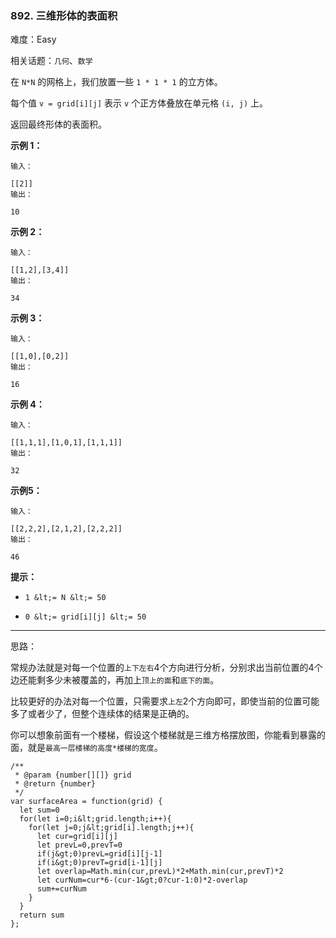 ### 892. 三维形体的表面积

难度：Easy

相关话题：`几何`、`数学`

在 `N*N` 的网格上，我们放置一些 `1 * 1 * 1` 的立方体。



每个值 `v = grid[i][j]` 表示 `v` 个正方体叠放在单元格 `(i, j)` 上。



返回最终形体的表面积。













 **示例 1：** 





```
输入：

[[2]]
输出：

10

```

 **示例 2：** 





```
输入：

[[1,2],[3,4]]
输出：

34

```

 **示例 3：** 





```
输入：

[[1,0],[0,2]]
输出：

16

```

 **示例 4：** 





```
输入：

[[1,1,1],[1,0,1],[1,1,1]]
输出：

32

```

 **示例5：** 





```
输入：

[[2,2,2],[2,1,2],[2,2,2]]
输出：

46

```





 **提示：** 





*  `1 &lt;= N &lt;= 50` 

*  `0 &lt;= grid[i][j] &lt;= 50` 






-----

思路：

常规办法就是对每一个位置的`上下左右`4个方向进行分析，分别求出当前位置的4个边还能剩多少未被覆盖的，再加上`顶上的面`和`底下的面`。

比较更好的办法对每一个位置，只需要求`上左`2个方向即可，即使当前的位置可能多了或者少了，但整个连续体的结果是正确的。

你可以想象前面有一个楼梯，假设这个楼梯就是三维方格摆放图，你能看到暴露的面，就是`最高一层楼梯的高度*楼梯的宽度`。


```
/**
 * @param {number[][]} grid
 * @return {number}
 */
var surfaceArea = function(grid) {
  let sum=0
  for(let i=0;i&lt;grid.length;i++){
    for(let j=0;j&lt;grid[i].length;j++){
      let cur=grid[i][j]
      let prevL=0,prevT=0
      if(j&gt;0)prevL=grid[i][j-1]
      if(i&gt;0)prevT=grid[i-1][j]
      let overlap=Math.min(cur,prevL)*2+Math.min(cur,prevT)*2
      let curNum=cur*6-(cur-1&gt;0?cur-1:0)*2-overlap
      sum+=curNum
    }
  }
  return sum
};



```

